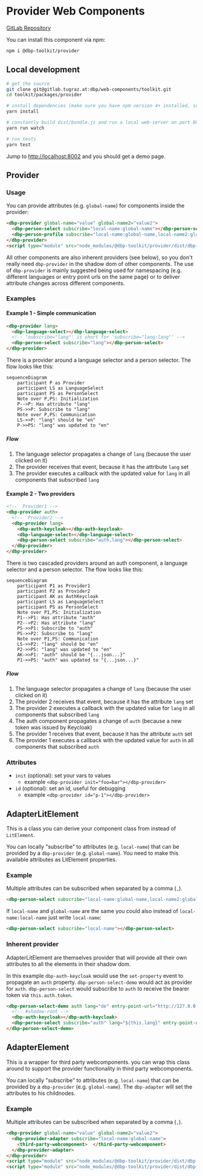 # Provider Web Components

[GitLab Repository](https://gitlab.tugraz.at/dbp/web-components/toolkit)

You can install this component via npm:

```bash
npm i @dbp-toolkit/provider
```

## Local development

```bash
# get the source
git clone git@gitlab.tugraz.at:dbp/web-components/toolkit.git
cd toolkit/packages/provider

# install dependencies (make sure you have npm version 4+ installed, so symlinks to the git submodules are created automatically)
yarn install

# constantly build dist/bundle.js and run a local web-server on port 8002 
yarn run watch

# run tests
yarn test
```

Jump to <http://localhost:8002> and you should get a demo page.

## Provider

### Usage

You can provide attributes (e.g. `global-name`) for components inside the provider:

```html
<dbp-provider global-name="value" global-name2="value2">
  <dbp-person-select subscribe="local-name:global-name"></dbp-person-select>
  <dbp-person-profile subscribe="local-name:global-name,local-name2:global-name2"></dbp-person-profile>
</dbp-provider>
<script type="module" src="node_modules/@dbp-toolkit/provider/dist/dbp-provider.js"></script>
```

All other components are also inherent providers (see below), so you don't really need `dbp-provider` in the shadow dom
of other components. The use of `dbp-provider` is mainly suggested being used for namespacing (e.g. different languages
or entry point urls on the same page) or to deliver attribute changes across different components.

### Examples

#### Example 1 - Simple communication

```html
<dbp-provider lang>
  <dbp-language-select></dbp-language-select>
  <!-- 'subscribe="lang"' is short for 'subscribe="lang:lang"' --> 
  <dbp-person-select subscribe="lang"></dbp-person-select>
</dbp-provider>
```

There is a provider around a language selector and a person selector.
The flow looks like this:

```mermaid
sequenceDiagram
    participant P as Provider
    participant LS as LanguageSelect
    participant PS as PersonSelect
    Note over P,PS: Initialization
    P-->P: Has attribute "lang"
    PS->>P: Subscribe to "lang"
    Note over P,PS: Communication
    LS->>P: "lang" should be "en"
    P->>PS: "lang" was updated to "en"
```

##### Flow

1) The language selector propagates a change of `lang` (because the user clicked on it)
2) The provider receives that event, because it has the attribute `lang` set
3) The provider executes a callback with the updated value for `lang` in all components that subscribed `lang`

#### Example 2 - Two providers

```html
<!--  Provider1 -->
<dbp-provider auth>
  <!--  Provider2 -->
  <dbp-provider lang>
    <dbp-auth-keycloak></dbp-auth-keycloak>
    <dbp-language-select></dbp-language-select>
    <dbp-person-select subscribe="auth,lang"></dbp-person-select>
  </dbp-provider>
</dbp-provider>
```

There is two cascaded providers around an auth component, a language selector and a person selector.
The flow looks like this:

```mermaid
sequenceDiagram
    participant P1 as Provider1
    participant P2 as Provider2
    participant AK as AuthKeycloak
    participant LS as LanguageSelect
    participant PS as PersonSelect
    Note over P1,PS: Initialization
    P1-->P1: Has attribute "auth"
    P2-->P2: Has attribute "lang"
    PS->>P1: Subscribe to "auth"
    PS->>P2: Subscribe to "lang"
    Note over P1,PS: Communication
    LS->>P2: "lang" should be "en"
    P2->>PS: "lang" was updated to "en"
    AK->>P1: "auth" should be "{...json...}"
    P1->>PS: "auth" was updated to "{...json...}"
```

##### Flow

1) The language selector propagates a change of `lang` (because the user clicked on it)
2) The provider 2 receives that event, because it has the attribute `lang` set
3) The provider 2 executes a callback with the updated value for `lang` in all components that subscribed `lang`
4) The auth component propagates a change of `auth` (because a new token was issued by Keycloak)
5) The provider 1 receives that event, because it has the attribute `auth` set
6) The provider 1 executes a callback with the updated value for `auth` in all components that subscribed `auth`

### Attributes

- `init` (optional): set your vars to values
  - example `<dbp-provider init="foo=bar"></dbp-provider>`
- `id` (optional): set an id, useful for debugging
  - example `<dbp-provider id="p-1"></dbp-provider>`

## AdapterLitElement

This is a class you can derive your component class from instead of `LitElement`.

You can locally "subscribe" to attributes (e.g. `local-name`) that can be provided by a `dbp-provider` (e.g. `global-name`).
You need to make this available attributes as LitElement properties.

### Example

Multiple attributes can be subscribed when separated by a comma (`,`).

```html
<dbp-person-select subscribe="local-name:global-name,local-name2:global-name2"></dbp-person-select>
```

If `local-name` and `global-name` are the same you could also instead of `local-name:local-name` just write `local-name`:

```html
<dbp-person-select subscribe="local-name"></dbp-person-select>
```

### Inherent provider

AdapterLitElement are themselves provider that will provide all their own attributes to all the elements in their shadow dom.

In this example `dbp-auth-keycloak` would use the `set-property` event to propagate an `auth` property.
`dbp-person-select-demo` would act as provider for `auth`. `dbp-person-select` would subscribe to `auth` to receive
the bearer token via `this.auth.token`.

```html
<dbp-person-select-demo auth lang="de" entry-point-url="http://127.0.0.1:8000">
  <!-- #shadow-root -->
  <dbp-auth-keycloak></dbp-auth-keycloak>
  <dbp-person-select subscribe="auth" lang="${this.lang}" entry-point-url="${this.entryPointUrl}"></dbp-person-select>
</dbp-person-select-demo>
```

## AdapterElement

This is a wrapper for third party webcomponents. you can wrap this class around to support the provider functionality in third party webcomponents.

You can locally "subscribe" to attributes (e.g. `local-name`) that can be provided by a `dbp-provider` (e.g. `global-name`). The `dbp-adapter` will set the attributes to his childnodes.

### Example

Multiple attributes can be subscribed when separated by a comma (`,`).

```html
<dbp-provider global-name="value" global-name2="value2">
  <dbp-provider-adapter subscribe="local-name:global-name">
    <third-party-webcomponent>  </third-party-webcomponent>
  </dbp-provider-adapter>
</dbp-provider>
<script type="module" src="node_modules/@dbp-toolkit/provider/dist/dbp-provider.js"></script>
<script type="module" src="node_modules/@dbp-toolkit/provider/dist/dbp-adapter.js"></script>
```
